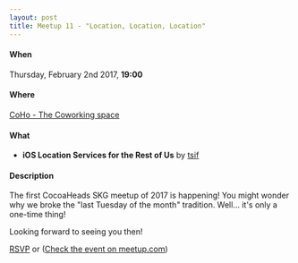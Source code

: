 ```yaml
---
layout: post
title: Meetup 11 - "Location, Location, Location"
---
```


#### When
Thursday, February 2nd 2017, **19:00**

#### Where
[CoHo - The Coworking space](https://www.facebook.com/coho.gr)

#### What

* **iOS Location Services for the Rest of Us** by [tsif](https://twitter.com/sprimp)

#### Description
The first CocoaHeads SKG meetup of 2017 is happening! You might wonder why we
broke the "last Tuesday of the month" tradition. Well... it's only a one-time thing!

Looking forward to seeing you then!

<a href="http://www.meetup.com/CocoaHeadsSKG/events/237238878/" data-event="237238878" class="mu-rsvp-btn">RSVP</a> or
([Check the event on meetup.com](http://www.meetup.com/CocoaHeadsSKG/events/237238878/))
